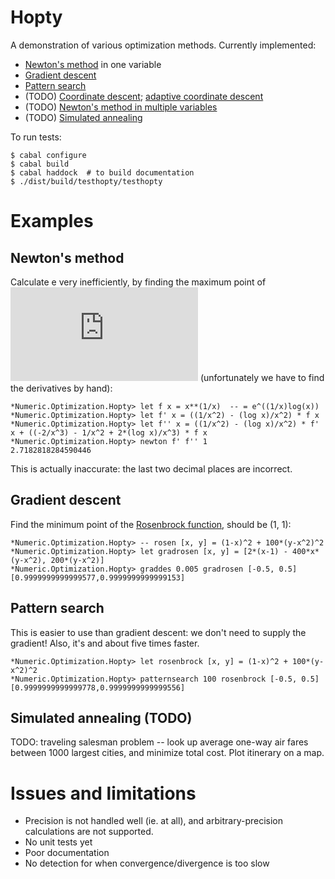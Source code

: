 # Hopty

A demonstration of various optimization methods. Currently implemented:

- [Newton's method][1] in one variable
- [Gradient descent][2]
- [Pattern search][3]
- (TODO) [Coordinate descent][4]; [adaptive coordinate descent][5]
- (TODO) [Newton's method in multiple variables][6]
- (TODO) [Simulated annealing][7]

[1]: https://en.wikipedia.org/wiki/Newton%27s_method_in_optimization
[2]: https://en.wikipedia.org/wiki/Gradient_descent
[3]: https://en.wikipedia.org/wiki/Pattern_search_(optimization)
[4]: https://en.wikipedia.org/wiki/Coordinate_descent
[5]: https://en.wikipedia.org/wiki/Adaptive_coordinate_descent
[6]: https://en.wikipedia.org/wiki/Newton%27s_method_in_optimization#Higher_dimensions
[7]: https://en.wikipedia.org/wiki/Simulated_annealing

To run tests:

    $ cabal configure
    $ cabal build
    $ cabal haddock  # to build documentation
    $ ./dist/build/testhopty/testhopty

# Examples

## Newton's method

Calculate e very inefficiently, by finding the maximum point of ![equation][50] (unfortunately we have to find the derivatives by hand):

[50]: http://latex.codecogs.com/gif.latex?%5Csqrt%5Bx%5Dx

    *Numeric.Optimization.Hopty> let f x = x**(1/x)  -- = e^((1/x)log(x))
    *Numeric.Optimization.Hopty> let f' x = ((1/x^2) - (log x)/x^2) * f x
    *Numeric.Optimization.Hopty> let f'' x = ((1/x^2) - (log x)/x^2) * f' x + ((-2/x^3) - 1/x^2 + 2*(log x)/x^3) * f x
    *Numeric.Optimization.Hopty> newton f' f'' 1
    2.7182818284590446

This is actually inaccurate: the last two decimal places are incorrect.

## Gradient descent

Find the minimum point of the [Rosenbrock function](https://en.wikipedia.org/wiki/Rosenbrock_function), should be (1, 1):

    *Numeric.Optimization.Hopty> -- rosen [x, y] = (1-x)^2 + 100*(y-x^2)^2
    *Numeric.Optimization.Hopty> let gradrosen [x, y] = [2*(x-1) - 400*x*(y-x^2), 200*(y-x^2)]
    *Numeric.Optimization.Hopty> graddes 0.005 gradrosen [-0.5, 0.5]
    [0.9999999999999577,0.9999999999999153]

## Pattern search

This is easier to use than gradient descent: we don't need to supply the gradient! Also, it's and about five times faster.

    *Numeric.Optimization.Hopty> let rosenbrock [x, y] = (1-x)^2 + 100*(y-x^2)^2
    *Numeric.Optimization.Hopty> patternsearch 100 rosenbrock [-0.5, 0.5]
    [0.9999999999999778,0.9999999999999556]


## Simulated annealing (TODO)

TODO: traveling salesman problem -- look up average one-way air fares between 1000 largest cities, and minimize total cost. Plot itinerary on a map.

# Issues and limitations

- Precision is not handled well (ie. at all), and arbitrary-precision calculations are not supported.
- No unit tests yet
- Poor documentation
- No detection for when convergence/divergence is too slow
